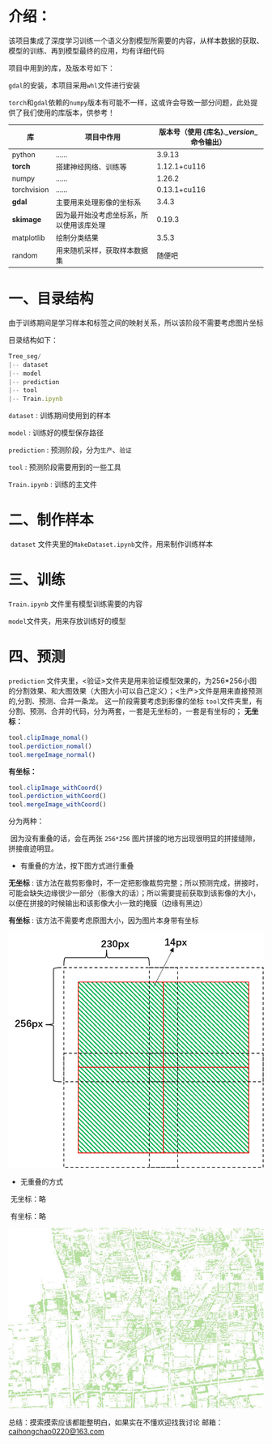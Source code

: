 # 介绍：

​	该项目集成了深度学习训练一个语义分割模型所需要的内容，从样本数据的获取、模型的训练、再到模型最终的应用，均有详细代码

项目中用到的库，及版本号如下：

`gdal`的安装，本项目采用`whl`文件进行安装

`torch`和`gdal`依赖的`numpy`版本有可能不一样，这或许会导致一部分问题，此处提供了我们使用的库版本，供参考！

| 库          | 项目中作用                               | 版本号（使用 {库名}.\__version__ 命令输出） |
| ----------- | ---------------------------------------- | ------------------------------------------- |
| python      | ......                                   | 3.9.13                                      |
| **torch**   | 搭建神经网络、训练等                     | 1.12.1+cu116                                |
| numpy       | ......                                   | 1.26.2                                      |
| torchvision | ......                                   | 0.13.1+cu116                                |
| **gdal**    | 主要用来处理影像的坐标系                 | 3.4.3                                       |
| **skimage** | 因为最开始没考虑坐标系，所以使用该库处理 | 0.19.3                                      |
| matplotlib  | 绘制分类结果                             | 3.5.3                                       |
| random      | 用来随机采样，获取样本数据集             | 随便吧                                      |

# 一、目录结构

​	由于训练期间是学习样本和标签之间的映射关系，所以该阶段不需要考虑图片坐标

目录结构如下：

```js
Tree_seg/
|-- dataset    	
|-- model
|-- prediction
|-- tool
|-- Train.ipynb
```

`dataset` : 训练期间使用到的样本

`model` : 训练好的模型保存路径

`prediction` : 预测阶段，分为`生产`、`验证`

`tool` : 预测阶段需要用到的一些工具

`Train.ipynb` : 训练的主文件

# 二、制作样本

​	`dataset` 文件夹里的`MakeDataset.ipynb`文件，用来制作训练样本

# 三、训练

`Train.ipynb` 文件里有模型训练需要的内容

`model`文件夹，用来存放训练好的模型

# 四、预测
`prediction` 文件夹里，<验证>文件夹是用来验证模型效果的，为256*256小图的分割效果、和大图效果（大图大小可以自己定义）；<生产>文件是用来直接预测的,分割、预测、合并一条龙。
这一阶段需要考虑到影像的坐标
`tool`文件夹里，有分割、预测、合并的代码，分为两套，一套是无坐标的，一套是有坐标的；
**无坐标：**
```js
tool.clipImage_nomal()
tool.perdiction_nomal()
tool.mergeImage_normal()
```
**有坐标：**
```js
tool.clipImage_withCoord()
tool.perdiction_withCoord()
tool.mergeImage_withCoord()
```

分为两种：

​	因为没有重叠的话，会在两张 `256*256` 图片拼接的地方出现很明显的拼接缝隙，拼接痕迹明显。

- 有重叠的方法，按下图方式进行重叠

**无坐标** : 该方法在裁剪影像时，不一定把影像裁剪完整；所以预测完成，拼接时，可能会缺失边缘很少一部分（影像大的话）；所以需要提前获取到该影像的大小，以便在拼接的时候输出和该影像大小一致的掩膜（边缘有黑边）

**有坐标** : 该方法不需要考虑原图大小，因为图片本身带有坐标

![图片描述](./image/重叠.png)

- 无重叠的方式

​	无坐标：略

​	有坐标：略

![图片描述](./image/预测结果.jpg)

总结：摸索摸索应该都能整明白，如果实在不懂欢迎找我讨论
邮箱：caihongchao0220@163.com

